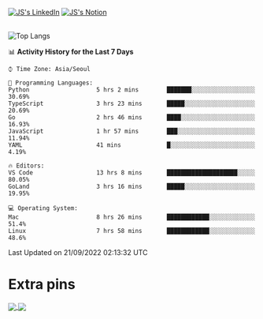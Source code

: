 
[![JS's LinkedIn](https://img.shields.io/badge/LinkedIn-blue?style=for-the-badge&logo=linkedin)](https://www.linkedin.com/in/jaeseung-lee-5a2a32139/) 
[![JS's Notion](https://img.shields.io/badge/Notion-black?style=for-the-badge&logo=notion)](https://bit.ly/ljswiki1) <br><br>
<!-- ![JS's GitHub stats](https://github-readme-stats-lemon-five.vercel.app/api?username=tkxkd0159&hide=contribs,prs,stars,issues&show_icons=true&theme=react&include_all_commits=true)   -->
![Top Langs](https://github-readme-stats-lemon-five.vercel.app/api/top-langs/?username=tkxkd0159&layout=compact&hide=jupyter%20notebook,scss,html,css&langs_count=10)  


<!--START_SECTION:waka-->
📊 **Activity History for the Last 7 Days** 

```text
⌚︎ Time Zone: Asia/Seoul

💬 Programming Languages: 
Python                   5 hrs 2 mins        ███████░░░░░░░░░░░░░░░░░░   30.69% 
TypeScript               3 hrs 23 mins       █████░░░░░░░░░░░░░░░░░░░░   20.69% 
Go                       2 hrs 46 mins       ████░░░░░░░░░░░░░░░░░░░░░   16.93% 
JavaScript               1 hr 57 mins        ███░░░░░░░░░░░░░░░░░░░░░░   11.94% 
YAML                     41 mins             █░░░░░░░░░░░░░░░░░░░░░░░░   4.19%

🔥 Editors: 
VS Code                  13 hrs 8 mins       ████████████████████░░░░░   80.05% 
GoLand                   3 hrs 16 mins       █████░░░░░░░░░░░░░░░░░░░░   19.95%

💻 Operating System: 
Mac                      8 hrs 26 mins       ████████████░░░░░░░░░░░░░   51.4% 
Linux                    7 hrs 58 mins       ████████████░░░░░░░░░░░░░   48.6%

```


 Last Updated on 21/09/2022 02:13:32 UTC
<!--END_SECTION:waka-->

# Extra pins
<a href="https://github.com/tkxkd0159/tkxkd0159.github.io">
  <img align="center" src="https://github-readme-stats-lemon-five.vercel.app/api/pin/?username=tkxkd0159&repo=nft-card-game&theme=react" />
</a>
<a href="https://github.com/tkxkd0159/dsalgo">
  <img align="center" src="https://github-readme-stats-lemon-five.vercel.app/api/pin/?username=tkxkd0159&repo=dsalgo&theme=react" />
</a>

<!---
- 🔭 I’m currently working on ...
- 🌱 I’m currently learning blockchain and distributed network
- 👯 I’m looking to collaborate on ...
- 🤔 I’m looking for help with ...
- 💬 Ask me about ...
- 📫 How to reach me: ...
- 😄 Pronouns: ...
- ⚡ Fun fact: ...
-->
